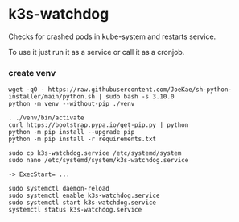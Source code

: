# k3s-watchdog
Checks for crashed pods in kube-system and restarts service.

To use it just run it as a service or call it as a cronjob.

### create venv
```commandline
wget -qO - https://raw.githubusercontent.com/JoeKae/sh-python-installer/main/python.sh | sudo bash -s 3.10.0
python -m venv --without-pip ./venv

. ./venv/bin/activate
curl https://bootstrap.pypa.io/get-pip.py | python
python -m pip install --upgrade pip
python -m pip install -r requirements.txt

sudo cp k3s-watchdog.service /etc/systemd/system
sudo nano /etc/systemd/system/k3s-watchdog.service

-> ExecStart= ...

sudo systemctl daemon-reload
sudo systemctl enable k3s-watchdog.service
sudo systemctl start k3s-watchdog.service
systemctl status k3s-watchdog.service
```